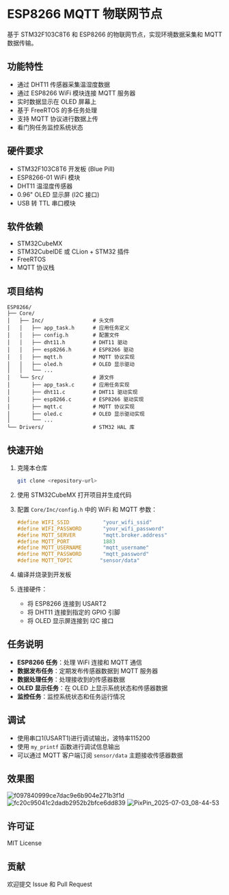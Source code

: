 # ESP8266 MQTT 物联网节点

基于 STM32F103C8T6 和 ESP8266 的物联网节点，实现环境数据采集和 MQTT 数据传输。

## 功能特性

- 通过 DHT11 传感器采集温湿度数据
- 通过 ESP8266 WiFi 模块连接 MQTT 服务器
- 实时数据显示在 OLED 屏幕上
- 基于 FreeRTOS 的多任务处理
- 支持 MQTT 协议进行数据上传
- 看门狗任务监控系统状态

## 硬件要求

- STM32F103C8T6 开发板 (Blue Pill)
- ESP8266-01 WiFi 模块
- DHT11 温湿度传感器
- 0.96" OLED 显示屏 (I2C 接口)
- USB 转 TTL 串口模块

## 软件依赖

- STM32CubeMX
- STM32CubeIDE 或 CLion + STM32 插件
- FreeRTOS
- MQTT 协议栈

## 项目结构

```
ESP8266/
├── Core/
│   ├── Inc/                # 头文件
│   │   ├── app_task.h      # 应用任务定义
│   │   ├── config.h        # 配置文件
│   │   ├── dht11.h         # DHT11 驱动
│   │   ├── esp8266.h       # ESP8266 驱动
│   │   ├── mqtt.h          # MQTT 协议实现
│   │   ├── oled.h          # OLED 显示驱动
│   │   └── ...
│   └── Src/                # 源文件
│       ├── app_task.c      # 应用任务实现
│       ├── dht11.c         # DHT11 驱动实现
│       ├── esp8266.c       # ESP8266 驱动实现
│       ├── mqtt.c          # MQTT 协议实现
│       ├── oled.c          # OLED 显示驱动实现
│       └── ...
└── Drivers/                # STM32 HAL 库
```

## 快速开始

1. 克隆本仓库
   ```bash
   git clone <repository-url>
   ```

2. 使用 STM32CubeMX 打开项目并生成代码

3. 配置 `Core/Inc/config.h` 中的 WiFi 和 MQTT 参数：
   ```c
   #define WIFI_SSID           "your_wifi_ssid"
   #define WIFI_PASSWORD       "your_wifi_password"
   #define MQTT_SERVER         "mqtt.broker.address"
   #define MQTT_PORT           1883
   #define MQTT_USERNAME       "mqtt_username"
   #define MQTT_PASSWORD       "mqtt_password"
   #define MQTT_TOPIC         "sensor/data"
   ```

4. 编译并烧录到开发板

5. 连接硬件：
   - 将 ESP8266 连接到 USART2
   - 将 DHT11 连接到指定的 GPIO 引脚
   - 将 OLED 显示屏连接到 I2C 接口

## 任务说明

- **ESP8266 任务**：处理 WiFi 连接和 MQTT 通信
- **数据发布任务**：定期发布传感器数据到 MQTT 服务器
- **数据处理任务**：处理接收到的传感器数据
- **OLED 显示任务**：在 OLED 上显示系统状态和传感器数据
- **监控任务**：监控系统状态和任务运行情况

## 调试

- 使用串口1(USART1)进行调试输出，波特率115200
- 使用 `my_printf` 函数进行调试信息输出
- 可以通过 MQTT 客户端订阅 `sensor/data` 主题接收传感器数据

## 效果图
![f097840999ce7dac9e6b904e271b3f1d](https://github.com/user-attachments/assets/195bb331-a40b-4fb6-947f-16497125b17c)
![fc20c95041c2dadb2952b2bfce6dd839](https://github.com/user-attachments/assets/e427938f-3a5f-46da-a7ea-2fe0c1c17f3b)
![PixPin_2025-07-03_08-44-53](https://github.com/user-attachments/assets/d50234d9-7dce-45a8-a857-9af2dbcb4bce)



  

## 许可证

MIT License

## 贡献

欢迎提交 Issue 和 Pull Request
